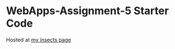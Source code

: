 # WebApps-Assignment-5 Starter Code

Hosted at [my insects page](https://44-563-web-apps-f22.github.io/44563-webapps-assignment-5-harithareddy630/insects.html)



